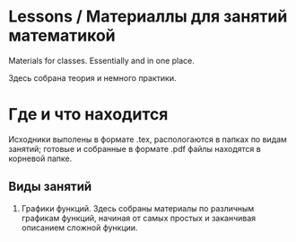 # Lessons / Материаллы для занятий математикой
Materials for classes. Essentially and in one place.

Здесь собрана теория и немного практики.

# Где и что находится

Исходники выполены в формате .tex, распологаются в папках по видам занятий; готовые и собранные в формате .pdf файлы находятся в корневой папке.

## Виды занятий

1. Графики функций.
Здесь собраны материалы по различным графикам функций, начиная от самых простых и заканчивая описанием сложной функции.
